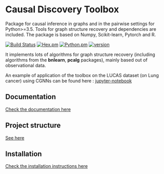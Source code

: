 # Causal Discovery Toolbox

Package for causal inference in graphs and in the pairwise settings for Python>=3.5. Tools for graph structure recovery and dependencies are included. The package is based on Numpy, Scikit-learn, Pytorch and R.

[![Build Status](https://travis-ci.org/Diviyan-Kalainathan/CausalDiscoveryToolbox.svg?branch=master)](https://travis-ci.org/Diviyan-Kalainathan/CausalDiscoveryToolbox)
[![Hex.pm](https://img.shields.io/hexpm/l/plug.svg)](https://raw.githubusercontent.com/Diviyan-Kalainathan/CausalDiscoveryToolbox/master/LICENSE.md)
[![Python.pm](https://img.shields.io/badge/python-3.5%2C%203.6-lightgrey.svg)](#)
[![version](https://img.shields.io/badge/version-0.2-yellow.svg)](#)

It implements lots of algorithms for graph structure recovery (including algorithms from the __bnlearn__, __pcalg__ packages), mainly based out of observational data.

An example of application of the toolbox on the LUCAS dataset (on Lung cancer) using CGNNs can be found here : [jupyter-notebook](examples/Discovery_LUCAS.ipynb)

## Documentation

[Check the documentation here](documentation.md)

## Project structure

[See here](Specifications.md)

## Installation

[Check the installation instructions here](installation_instructions.md)
